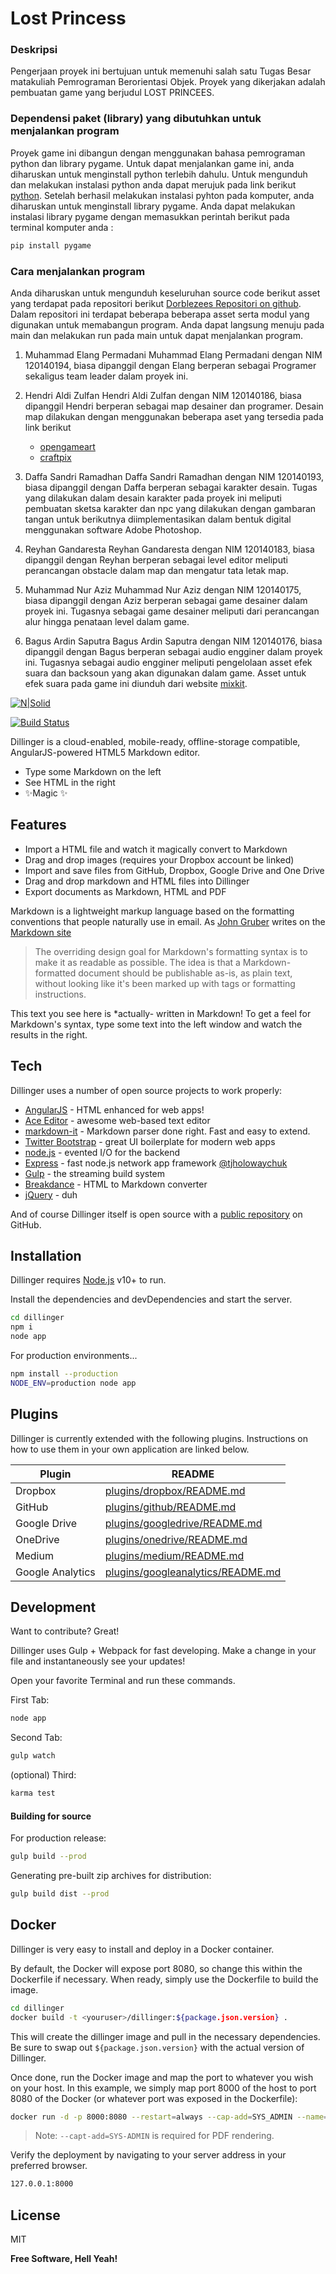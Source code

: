 # Lost Princess

### Deskripsi
Pengerjaan proyek ini bertujuan untuk memenuhi salah satu Tugas Besar matakuliah Pemrograman Berorientasi Objek. Proyek yang dikerjakan adalah pembuatan game yang berjudul LOST PRINCEES.

### Dependensi paket (library) yang dibutuhkan untuk menjalankan program
Proyek game ini dibangun dengan menggunakan bahasa pemrograman python dan library pygame. Untuk dapat menjalankan game ini, anda diharuskan untuk menginstall python terlebih dahulu. Untuk mengunduh dan melakukan instalasi python anda dapat merujuk pada link berikut [python](https://www.python.org/). Setelah berhasil melakukan instalasi pyhton pada komputer, anda diharuskan untuk menginstall library pygame. Anda dapat melakukan instalasi library pygame dengan memasukkan perintah berikut pada terminal komputer anda :
```sh
pip install pygame
```
### Cara menjalankan program
Anda diharuskan untuk mengunduh keseluruhan source code berikut asset yang terdapat pada repositori berikut [Dorblezees Repositori on github](https://github.com/elang194/TUGAS-BESAR-PBO-ITERA-2021-2022.git). Dalam repositori ini terdapat beberapa beberapa asset serta modul yang digunakan untuk memabangun program. Anda dapat langsung menuju pada main dan melakukan run pada main untuk dapat menjalankan program. 

1. Muhammad Elang Permadani 
   Muhammad Elang Permadani dengan NIM 120140194, biasa dipanggil dengan Elang berperan sebagai Programer sekaligus team leader dalam proyek ini.

2. Hendri Aldi Zulfan
   Hendri Aldi Zulfan dengan NIM 120140186, biasa dipanggil Hendri berperan sebagai map desainer dan programer. Desain map dilakukan dengan menggunakan beberapa aset yang tersedia pada link berikut 
   - [opengameart](https://opengameart.org/)
   - [craftpix](https://craftpix.net/)

3. Daffa Sandri Ramadhan
   Daffa Sandri Ramadhan dengan NIM 120140193, biasa dipanggil dengan Daffa berperan sebagai karakter desain. Tugas yang dilakukan dalam desain karakter pada proyek ini meliputi pembuatan sketsa karakter dan npc yang dilakukan dengan gambaran tangan untuk berikutnya diimplementasikan dalam bentuk digital menggunakan software Adobe Photoshop.

4. Reyhan Gandaresta
   Reyhan Gandaresta dengan NIM 120140183, biasa dipanggil dengan Reyhan berperan sebagai level editor meliputi perancangan obstacle dalam map dan mengatur tata letak map.
5. Muhammad Nur Aziz
   Muhammad Nur Aziz dengan NIM 120140175, biasa dipanggil dengan Aziz berperan sebagai game desainer dalam proyek ini. Tugasnya sebagai game desainer meliputi dari perancangan alur hingga penataan level dalam game.

6. Bagus Ardin Saputra
   Bagus Ardin Saputra dengan NIM 120140176, biasa dipanggil dengan Bagus berperan sebagai audio engginer dalam proyek ini. Tugasnya sebagai audio engginer meliputi pengelolaan asset efek suara dan backsoun yang akan digunakan dalam game. Asset untuk efek suara pada game ini diunduh dari website [mixkit](https://mixkit.co/).


[![N|Solid](https://cldup.com/dTxpPi9lDf.thumb.png)](https://nodesource.com/products/nsolid)

[![Build Status](https://travis-ci.org/joemccann/dillinger.svg?branch=master)](https://travis-ci.org/joemccann/dillinger)

Dillinger is a cloud-enabled, mobile-ready, offline-storage compatible,
AngularJS-powered HTML5 Markdown editor.

- Type some Markdown on the left
- See HTML in the right
- ✨Magic ✨

## Features

- Import a HTML file and watch it magically convert to Markdown
- Drag and drop images (requires your Dropbox account be linked)
- Import and save files from GitHub, Dropbox, Google Drive and One Drive
- Drag and drop markdown and HTML files into Dillinger
- Export documents as Markdown, HTML and PDF

Markdown is a lightweight markup language based on the formatting conventions
that people naturally use in email.
As [John Gruber] writes on the [Markdown site][df1]

> The overriding design goal for Markdown's
> formatting syntax is to make it as readable
> as possible. The idea is that a
> Markdown-formatted document should be
> publishable as-is, as plain text, without
> looking like it's been marked up with tags
> or formatting instructions.

This text you see here is *actually- written in Markdown! To get a feel
for Markdown's syntax, type some text into the left window and
watch the results in the right.

## Tech

Dillinger uses a number of open source projects to work properly:

- [AngularJS] - HTML enhanced for web apps!
- [Ace Editor] - awesome web-based text editor
- [markdown-it] - Markdown parser done right. Fast and easy to extend.
- [Twitter Bootstrap] - great UI boilerplate for modern web apps
- [node.js] - evented I/O for the backend
- [Express] - fast node.js network app framework [@tjholowaychuk]
- [Gulp] - the streaming build system
- [Breakdance](https://breakdance.github.io/breakdance/) - HTML
to Markdown converter
- [jQuery] - duh

And of course Dillinger itself is open source with a [public repository][dill]
 on GitHub.

## Installation

Dillinger requires [Node.js](https://nodejs.org/) v10+ to run.

Install the dependencies and devDependencies and start the server.

```sh
cd dillinger
npm i
node app
```

For production environments...

```sh
npm install --production
NODE_ENV=production node app
```

## Plugins

Dillinger is currently extended with the following plugins.
Instructions on how to use them in your own application are linked below.

| Plugin | README |
| ------ | ------ |
| Dropbox | [plugins/dropbox/README.md][PlDb] |
| GitHub | [plugins/github/README.md][PlGh] |
| Google Drive | [plugins/googledrive/README.md][PlGd] |
| OneDrive | [plugins/onedrive/README.md][PlOd] |
| Medium | [plugins/medium/README.md][PlMe] |
| Google Analytics | [plugins/googleanalytics/README.md][PlGa] |

## Development

Want to contribute? Great!

Dillinger uses Gulp + Webpack for fast developing.
Make a change in your file and instantaneously see your updates!

Open your favorite Terminal and run these commands.

First Tab:

```sh
node app
```

Second Tab:

```sh
gulp watch
```

(optional) Third:

```sh
karma test
```

#### Building for source

For production release:

```sh
gulp build --prod
```

Generating pre-built zip archives for distribution:

```sh
gulp build dist --prod
```

## Docker

Dillinger is very easy to install and deploy in a Docker container.

By default, the Docker will expose port 8080, so change this within the
Dockerfile if necessary. When ready, simply use the Dockerfile to
build the image.

```sh
cd dillinger
docker build -t <youruser>/dillinger:${package.json.version} .
```

This will create the dillinger image and pull in the necessary dependencies.
Be sure to swap out `${package.json.version}` with the actual
version of Dillinger.

Once done, run the Docker image and map the port to whatever you wish on
your host. In this example, we simply map port 8000 of the host to
port 8080 of the Docker (or whatever port was exposed in the Dockerfile):

```sh
docker run -d -p 8000:8080 --restart=always --cap-add=SYS_ADMIN --name=dillinger <youruser>/dillinger:${package.json.version}
```

> Note: `--capt-add=SYS-ADMIN` is required for PDF rendering.

Verify the deployment by navigating to your server address in
your preferred browser.

```sh
127.0.0.1:8000
```

## License

MIT

**Free Software, Hell Yeah!**

[//]: # (These are reference links used in the body of this note and get stripped out when the markdown processor does its job. There is no need to format nicely because it shouldn't be seen. Thanks SO - http://stackoverflow.com/questions/4823468/store-comments-in-markdown-syntax)

   [dill]: <https://github.com/joemccann/dillinger>
   [git-repo-url]: <https://github.com/joemccann/dillinger.git>
   [john gruber]: <http://daringfireball.net>
   [df1]: <http://daringfireball.net/projects/markdown/>
   [markdown-it]: <https://github.com/markdown-it/markdown-it>
   [Ace Editor]: <http://ace.ajax.org>
   [node.js]: <http://nodejs.org>
   [Twitter Bootstrap]: <http://twitter.github.com/bootstrap/>
   [jQuery]: <http://jquery.com>
   [@tjholowaychuk]: <http://twitter.com/tjholowaychuk>
   [express]: <http://expressjs.com>
   [AngularJS]: <http://angularjs.org>
   [Gulp]: <http://gulpjs.com>

   [PlDb]: <https://github.com/joemccann/dillinger/tree/master/plugins/dropbox/README.md>
   [PlGh]: <https://github.com/joemccann/dillinger/tree/master/plugins/github/README.md>
   [PlGd]: <https://github.com/joemccann/dillinger/tree/master/plugins/googledrive/README.md>
   [PlOd]: <https://github.com/joemccann/dillinger/tree/master/plugins/onedrive/README.md>
   [PlMe]: <https://github.com/joemccann/dillinger/tree/master/plugins/medium/README.md>
   [PlGa]: <https://github.com/RahulHP/dillinger/blob/master/plugins/googleanalytics/README.md>
